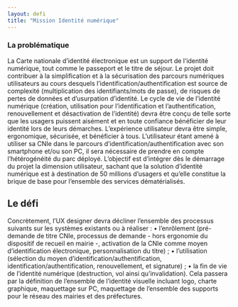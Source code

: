 ```yaml
---
layout: defi
title: "Mission Identité numérique"
---
```


### La problématique

La Carte nationale d’identité électronique est un support de l’identité numérique, tout comme le passeport et le titre de séjour. Le projet doit contribuer à la simplification et à la sécurisation des parcours numériques utilisateurs au cours desquels l’identification/authentification est source de complexité (multiplication des identifiants/mots de passe), de risques
de pertes de données et d’usurpation d’identité. Le cycle de vie de l’identité numérique (création, utilisation pour l’identification et l’authentification, renouvellement et désactivation de l’identité) devra être conçu de telle sorte que les usagers puissent aisément et en toute confiance bénéficier de leur identité lors de leurs démarches. L’expérience utilisateur devra être simple, ergonomique, sécurisée, et bénéficier à tous.
L’utilisateur étant amené à utiliser sa CNIe dans le parcours d’identification/authentification avec son smartphone et/ou son PC, il sera nécessaire de prendre en compte l’hétérogénéité du parc déployé. L’objectif est d’intégrer dès le démarrage du projet la dimension utilisateur, sachant que la solution d’identité numérique est à destination de 50 millions d’usagers et qu’elle constitue la brique de base pour l’ensemble des services dématérialisés.

## Le défi 

Concrètement, l’UX designer devra décliner l’ensemble des processus suivants sur les systèmes existants ou à réaliser :
• l’enrôlement (pré-demande de titre CNIe, processus de demande - hors ergonomie du dispositif de recueil en mairie -, activation de la CNIe comme moyen d’identification électronique, personnalisation du titre) ;
• l’utilisation (sélection du moyen d’identification/authentification, identification/authentification, renouvellement, et signature) ;
• la fin de vie de l’identité numérique (destruction, vol ainsi qu’invalidation).
Cela passera par la définition de l’ensemble de l’identité visuelle incluant logo, charte graphique, maquettage sur PC, maquettage de l’ensemble des supports pour le réseau des mairies et des préfectures.
